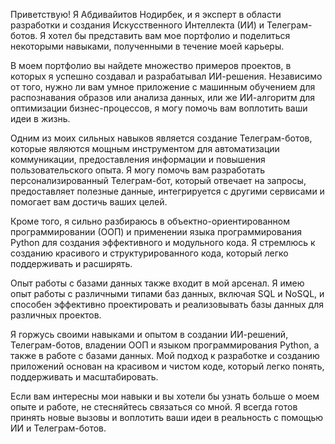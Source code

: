 Приветствую! Я Абдивайитов Нодирбек, и я эксперт в области разработки и создания Искусственного Интеллекта (ИИ) и Телеграм-ботов. Я хотел бы представить вам мое портфолио и поделиться некоторыми навыками, полученными в течение моей карьеры.

В моем портфолио вы найдете множество примеров проектов, в которых я успешно создавал и разрабатывал ИИ-решения. Независимо от того, нужно ли вам умное приложение с машинным обучением для распознавания образов или анализа данных, или же ИИ-алгоритм для оптимизации бизнес-процессов, я могу помочь вам воплотить ваши идеи в жизнь.

Одним из моих сильных навыков является создание Телеграм-ботов, которые являются мощным инструментом для автоматизации коммуникации, предоставления информации и повышения пользовательского опыта. Я могу помочь вам разработать персонализированный Телеграм-бот, который отвечает на запросы, предоставляет полезные данные, интегрируется с другими сервисами и помогает вам достичь ваших целей.

Кроме того, я сильно разбираюсь в объектно-ориентированном программировании (ООП) и применении языка программирования Python для создания эффективного и модульного кода. Я стремлюсь к созданию красивого и структурированного кода, который легко поддерживать и расширять.

Опыт работы с базами данных также входит в мой арсенал. Я имею опыт работы с различными типами баз данных, включая SQL и NoSQL, и способен эффективно проектировать и реализовывать базы данных для различных проектов.

Я горжусь своими навыками и опытом в создании ИИ-решений, Телеграм-ботов, владении ООП и языком программирования Python, а также в работе с базами данных. Мой подход к разработке и созданию приложений основан на красивом и чистом коде, который легко понять, поддерживать и масштабировать.

Если вам интересны мои навыки и вы хотели бы узнать больше о моем опыте и работе, не стесняйтесь связаться со мной. Я всегда готов принять новые вызовы и воплотить ваши идеи в реальность с помощью ИИ и Телеграм-ботов.
